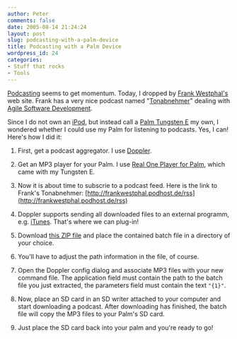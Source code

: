```yaml
---
author: Peter
comments: false
date: 2005-08-14 21:24:24
layout: post
slug: podcasting-with-a-palm-device
title: Podcasting with a Palm Device
wordpress_id: 24
categories:
- Stuff that rocks
- Tools
---
```


[Podcasting](http://en.wikipedia.org/wiki/Podcasting) seems to get momentum. Today, I dropped by [Frank Westphal's](http://www.frankwestphal.de/Uebermich.html) web site. Frank has a very nice podcast named "[Tonabnehmer](http://www.frankwestphal.de/Tonabnehmer.html)" dealing with [Agile Software Development](http://agilemanifesto.org/).

Since I do not own an [iPod](http://www.apple.com/ipod/), but instead call a [Palm Tungsten E](http://www.palm.com/us/products/handhelds/tungsten-e/) my own, I wondered whether I could use my Palm for listening to podcasts. Yes, I can! Here's how I did it:




	
  1. First, get a podcast aggregator. I use [Doppler](http://www.dopplerradio.net/).

	
  2. Get an MP3 player for your Palm. I use [Real One Player for Palm](http://www.realnetworks.com/industries/mobile/operators/products/player/palm/), which came with my Tungsten E.

	
  3. Now it is about time to subscrie to a podcast feed. Here is the link to Frank's Tonabnehmer: [http://frankwestphal.podhost.de/rss](http://frankwestphal.podhost.de/rss)

	
  4. Doppler supports sending all downloaded files to an external programm, e.g. [iTunes](http://www.apple.com/itunes/). That's where we can plug-in!

	
  5. Download [this ZIP file](http://f3.tobject.de/wp-content/downloads/podcasting/podcast.zip) and place the contained batch file in a directory of your choice.

	
  6. You'll have to adjust the path information in the file, of course.

	
  7. Open the Doppler config dialog and associate MP3 files with your new command file. The application field must contain the path to the batch file you just extracted, the parameters field must contain the text `"{1}"`.

	
  8. Now, place an SD card in an SD writer attached to your computer and start downloading a podcast. After downloading has finished, the batch file will copy the MP3 files to your Palm's SD card.

	
  9. Just place the SD card back into your palm and you're ready to go!






